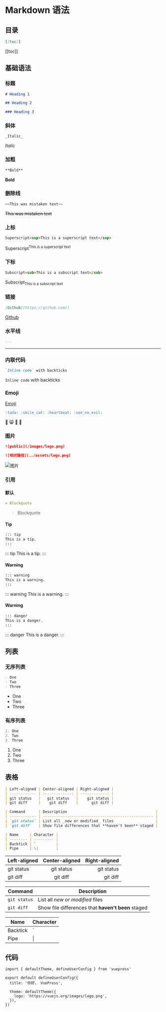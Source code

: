 # Markdown 语法

## 目录

```md
[[toc]]
```

[[toc]]

## 基础语法

### 标题

```md
# Heading 1

## Heading 2

### Heading 3
```

### 斜体

```md
_Italic_
```

_Italic_

### 加粗

```md
**Bold**
```

**Bold**

### 删除线

```md
~~This was mistaken text~~
```

~~This was mistaken text~~

### 上标

```md
Superscript<sup>This is a superscript text</sup>
```

Superscript<sup>This is a superscript text</sup>

### 下标

```md
Subscript<sub>This is a subscript text</sub>
```

Subscript<sub>This is a subscript text</sub>

### 链接

```md
[Github](https://github.com/)
```

[Github](https://github.com/)

### 水平线

```md
---
```

---

### 内联代码

```md
`Inline code` with backticks
```

`Inline code` with backticks

### Emoji

[Emoji](https://github.com/ikatyang/emoji-cheat-sheet)

```md
:tada: :smile_cat: :heartbeat: :see_no_evil:
```

:tada: :smile_cat: :heartbeat: :see_no_evil:

### 图片

```md
![public](/images/logo.png)

![相对路径](../assets/logo.png)
```

![图片](../assets/logo.png)

### 引用

#### 默认

```md
> Blockquote
```

> Blockquote

#### Tip

```md
::: tip
This is a tip.
:::
```

::: tip
This is a tip.
:::

#### Warning

```md
::: warning
This is a warning.
:::
```

::: warning
This is a warning.
:::

#### Warning

```md
::: danger
This is a danger.
:::
```

::: danger
This is a danger.
:::

## 列表

### 无序列表

```md
- One
- Two
- Three
```

- One
- Two
- Three

### 有序列表

```md
1. One
2. Two
3. Three
```

1. One
2. Two
3. Three

## 表格

```md
| Left-aligned | Center-aligned | Right-aligned |
| :----------- | :------------: | ------------: |
| git status   |   git status   |    git status |
| git diff     |    git diff    |      git diff |

| Command      | Description                                        |
| ------------ | -------------------------------------------------- |
| `git status` | List all _new or modified_ files                   |
| `git diff`   | Show file differences that **haven't been** staged |

| Name     | Character |
| -------- | --------- |
| Backtick | `         |
| Pipe     | \|        |
```

| Left-aligned | Center-aligned | Right-aligned |
| :----------- | :------------: | ------------: |
| git status   |   git status   |    git status |
| git diff     |    git diff    |      git diff |

| Command      | Description                                        |
| ------------ | -------------------------------------------------- |
| `git status` | List all _new or modified_ files                   |
| `git diff`   | Show file differences that **haven't been** staged |

| Name     | Character |
| -------- | --------- |
| Backtick | `         |
| Pipe     | \|        |

## 代码

```ts{1,6-8}
import { defaultTheme, defineUserConfig } from 'vuepress'

export default defineUserConfig({
  title: '你好， VuePress',

  theme: defaultTheme({
    logo: 'https://vuejs.org/images/logo.png',
  }),
})
```
